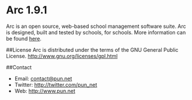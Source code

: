 # Arc 1.9.1
Arc is an open source, web-based school management software suite. Arc is designed, built and tested by schools, for schools. More information can be found [here](http://pun.net/index.php/what-we-do/software?id=16).

##License
Arc is distributed under the terms of the GNU General Public License. <http://www.gnu.org/licenses/gpl.html>

##Contact
* Email: contact@pun.net
* Twitter: <http://twitter.com/pun_net>
* Web: <http://www.pun.net>
